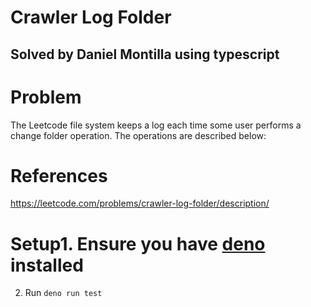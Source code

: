 # Crawler Log Folder
## Solved by Daniel Montilla using typescript

# Problem
The Leetcode file system keeps a log each time some user performs a change folder operation. The operations are described below:

# References
https://leetcode.com/problems/crawler-log-folder/description/

# Setup1. Ensure you have [deno](http://docs.deno.com/runtime/getting_started/installation/) installed
2. Run `deno run test`
